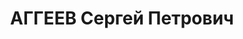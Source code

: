 ---
title: АГГЕЕВ Сергей Петрович
description: (1898–22.11.1937) — партийный и хозяйственный деятель. Родился в селе
  Лушево Тульской губернии. Член РКП(б) с 1918 г. Во время Гражданской войны находился
  на руководящей партийной работе в Туле и Ефремове, затем по партийной мобилизации
  был направлен на Восточный фронт. После освобождения Тюменской губернии от колчаковцев
  работал в аппарате губернского военно-революционного комитета. Был председателем
  Ялуторовского уездного комитета РКП(б), председателем Ялуторовского уездного революционного
  комитета (Тюменская губерния). В 1920–1921 гг. ответственный секретарь Тюменского
  губкома РКП(б), заместитель председателя Тюменского губисполкома советов. В 1921–1922
  гг. ответственный секретарь Воронежского губкома РКП(б). В 1923–1925 гг. председатель
  Исполкома Воронежского губернского совета. В 1925–1932 гг. нарком внутренней торговли
  РСФСР, заместитель председателя Центрального Союза потребительских обществ СССР
  (Центросоюз), заместитель председателя Исполкома Московского областного совета.
  В 1932–1936 гг. председатель Исполкома Ивановского Промышленного областного совета.
  В 1936–1937 гг. председатель Исполкома Ивановского областного совета. Арестован
  15 июля 1937 г. Расстрелян.
---